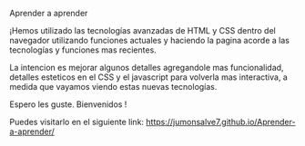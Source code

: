Aprender a aprender

¡Hemos utilizado las tecnologías avanzadas de HTML y CSS dentro del navegador utilizando funciones actuales y haciendo la pagina acorde a las tecnologías y funciones mas recientes.

La intencion es mejorar algunos detalles agregandole mas funcionalidad, detalles esteticos en el CSS y el javascript para volverla mas interactiva, a medida que vayamos viendo estas nuevas tecnologías.

Espero les guste. Bienvenidos !

Puedes visitarlo en el siguiente link: https://jumonsalve7.github.io/Aprender-a-aprender/
